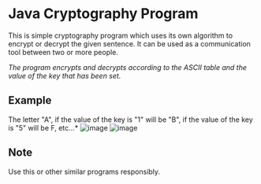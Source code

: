 # Java Cryptography Program

This is simple cryptography program which uses its own algorithm to encrypt or decrypt the given sentence.
It can be used as a communication tool between two or more people.

*The program encrypts and decrypts according to the ASCII table and the value of the key that has been set.* 

## Example
The letter "A", if the value of the key is "1" will be "B", if the value of the key is "5" will be F, etc...*
![image](https://user-images.githubusercontent.com/78180193/124848313-44b14c00-dfa5-11eb-82e1-8c532a7acd73.png)
![image](https://user-images.githubusercontent.com/78180193/124848436-84783380-dfa5-11eb-9c8e-c6d25f568fa8.png)

## Note
Use this or other similar programs responsibly.
